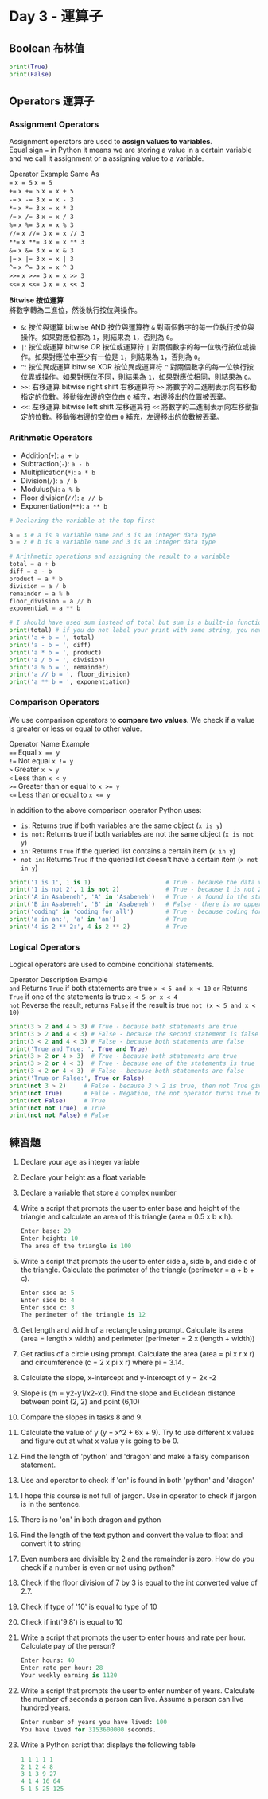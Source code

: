# Day 3 - 運算子

## Boolean 布林值

```py
print(True)
print(False)
```

## Operators 運算子

### Assignment Operators

Assignment operators are used to **assign values to variables**.  
Equal sign `=` in Python it means we are storing a value in a certain variable and we call it assignment or a assigning value to a variable.  

Operator    Example     Same As  
`=`         `x = 5`     `x = 5`  
`+=`        `x += 5`    `x = x + 5`  
`-=`        `x -= 3`    `x = x - 3`  
`*=`        `x *= 3`    `x = x * 3`  
`/=`        `x /= 3`    `x = x / 3`  
`%=`        `x %= 3`    `x = x % 3`  
`//=`       `x //= 3`   `x = x // 3`  
`**=`       `x **= 3`   `x = x ** 3`  
`&=`        `x &= 3`    `x = x & 3`  
`|=`        `x |= 3`    `x = x | 3`  
`^=`        `x ^= 3`    `x = x ^ 3`  
`>>=`        `x >>= 3`    `x = x >> 3`  
`<<=`        `x <<= 3`    `x = x << 3`  

**Bitwise 按位運算**  
將數字轉為二進位，然後執行按位與操作。  

- `&`: 按位與運算 bitwise AND
    按位與運算符 `&` 對兩個數字的每一位執行按位與操作。如果對應位都為 `1`，則結果為 `1`，否則為 `0`。
- `|`: 按位或運算 bitwise OR
    按位或運算符 `|` 對兩個數字的每一位執行按位或操作。如果對應位中至少有一位是 `1`，則結果為 `1`，否則為 `0`。  
- `^`: 按位異或運算 bitwise XOR
    按位異或運算符 `^` 對兩個數字的每一位執行按位異或操作。如果對應位不同，則結果為 `1`，如果對應位相同，則結果為 `0`。
- `>>`: 右移運算 bitwise right shift
    右移運算符 `>>` 將數字的二進制表示向右移動指定的位數。移動後左邊的空位由 `0` 補充，右邊移出的位置被丟棄。
- `<<`: 左移運算 bitwise left shift
    左移運算符 `<<` 將數字的二進制表示向左移動指定的位數。移動後右邊的空位由 `0` 補充，左邊移出的位數被丟棄。

### Arithmetic Operators

- Addition(`+`): `a + b`
- Subtraction(`-`): `a - b`
- Multiplication(`*`): `a * b`
- Division(`/`): `a / b`
- Modulus(`%`): `a % b`
- Floor division(`//`): `a // b`
- Exponentiation(`**`): `a ** b`

```py
# Declaring the variable at the top first

a = 3 # a is a variable name and 3 is an integer data type
b = 2 # b is a variable name and 3 is an integer data type

# Arithmetic operations and assigning the result to a variable
total = a + b
diff = a - b
product = a * b
division = a / b
remainder = a % b
floor_division = a // b
exponential = a ** b

# I should have used sum instead of total but sum is a built-in function - try to avoid overriding built-in functions
print(total) # if you do not label your print with some string, you never know where the result is coming from
print('a + b = ', total)
print('a - b = ', diff)
print('a * b = ', product)
print('a / b = ', division)
print('a % b = ', remainder)
print('a // b = ', floor_division)
print('a ** b = ', exponentiation)
```

### Comparison Operators

We use comparison operators to **compare two values**. We check if a value is greater or less or equal to other value.  

Operator    Name                        Example  
`==`        Equal                       `x == y`  
`!=`        Not equal                   `x != y`  
`>`         Greater                     `x > y`  
`<`         Less than                   `x < y`  
`>=`        Greater than or equal to    `x >= y`  
`<=`        Less than or equal to       `x <= y`  

In addition to the above comparison operator Python uses:

- `is`: Returns true if both variables are the same object (`x is y`)
- `is not`: Returns true if both variables are not the same object (`x is not y`)
- `in`: Returns `True` if the queried list contains a certain item (`x in y`)
- `not in`: Returns `True` if the queried list doesn't have a certain item (`x not in y`)

```py
print('1 is 1', 1 is 1)                     # True - because the data values are the same
print('1 is not 2', 1 is not 2)             # True - because 1 is not 2
print('A in Asabeneh', 'A' in 'Asabeneh')   # True - A found in the string
print('B in Asabeneh', 'B' in 'Asabeneh')   # False - there is no uppercase B
print('coding' in 'coding for all')         # True - because coding for all has the word coding
print('a in an:', 'a' in 'an')              # True
print('4 is 2 ** 2:', 4 is 2 ** 2)          # True
```

### Logical Operators

Logical operators are used to combine conditional statements.  

Operator    Description                                                 Example  
`and`       Returns `True` if both statements are true                  `x < 5 and x < 10`
`or`        Returns `True` if one of the statements is true             `x < 5 or x < 4`  
`not`       Reverse the result, returns `False` if the result is true   `not (x < 5 and x < 10)`  

```py
print(3 > 2 and 4 > 3) # True - because both statements are true
print(3 > 2 and 4 < 3) # False - because the second statement is false
print(3 < 2 and 4 < 3) # False - because both statements are false
print('True and True: ', True and True)
print(3 > 2 or 4 > 3)  # True - because both statements are true
print(3 > 2 or 4 < 3)  # True - because one of the statements is true
print(3 < 2 or 4 < 3)  # False - because both statements are false
print('True or False:', True or False)
print(not 3 > 2)     # False - because 3 > 2 is true, then not True gives False
print(not True)      # False - Negation, the not operator turns true to false
print(not False)     # True
print(not not True)  # True
print(not not False) # False
```

## 練習題

1. Declare your age as integer variable
2. Declare your height as a float variable
3. Declare a variable that store a complex number
4. Write a script that prompts the user to enter base and height of the triangle and calculate an area of this triangle (area = 0.5 x b x h).

    ```py
    Enter base: 20
    Enter height: 10
    The area of the triangle is 100
    ```

5. Write a script that prompts the user to enter side a, side b, and side c of the triangle. Calculate the perimeter of the triangle (perimeter = a + b + c).

    ```py
    Enter side a: 5
    Enter side b: 4
    Enter side c: 3
    The perimeter of the triangle is 12
    ```

6. Get length and width of a rectangle using prompt. Calculate its area (area = length x width) and perimeter (perimeter = 2 x (length + width))
7. Get radius of a circle using prompt. Calculate the area (area = pi x r x r) and circumference (c = 2 x pi x r) where pi = 3.14.
8. Calculate the slope, x-intercept and y-intercept of y = 2x -2
9. Slope is (m = y2-y1/x2-x1). Find the slope and Euclidean distance between point (2, 2) and point (6,10)
10. Compare the slopes in tasks 8 and 9.
11. Calculate the value of y (y = x^2 + 6x + 9). Try to use different x values and figure out at what x value y is going to be 0.
12. Find the length of 'python' and 'dragon' and make a falsy comparison statement.
13. Use and operator to check if 'on' is found in both 'python' and 'dragon'
14. I hope this course is not full of jargon. Use in operator to check if jargon is in the sentence.
15. There is no 'on' in both dragon and python
16. Find the length of the text python and convert the value to float and convert it to string
17. Even numbers are divisible by 2 and the remainder is zero. How do you check if a number is even or not using python?
18. Check if the floor division of 7 by 3 is equal to the int converted value of 2.7.
19. Check if type of '10' is equal to type of 10
20. Check if int('9.8') is equal to 10
21. Write a script that prompts the user to enter hours and rate per hour. Calculate pay of the person?

    ```py
    Enter hours: 40
    Enter rate per hour: 28
    Your weekly earning is 1120
    ```

22. Write a script that prompts the user to enter number of years. Calculate the number of seconds a person can live. Assume a person can live hundred years.

    ```py
    Enter number of years you have lived: 100
    You have lived for 3153600000 seconds.
    ```

23. Write a Python script that displays the following table

    ```py
    1 1 1 1 1
    2 1 2 4 8
    3 1 3 9 27
    4 1 4 16 64
    5 1 5 25 125
    ```
